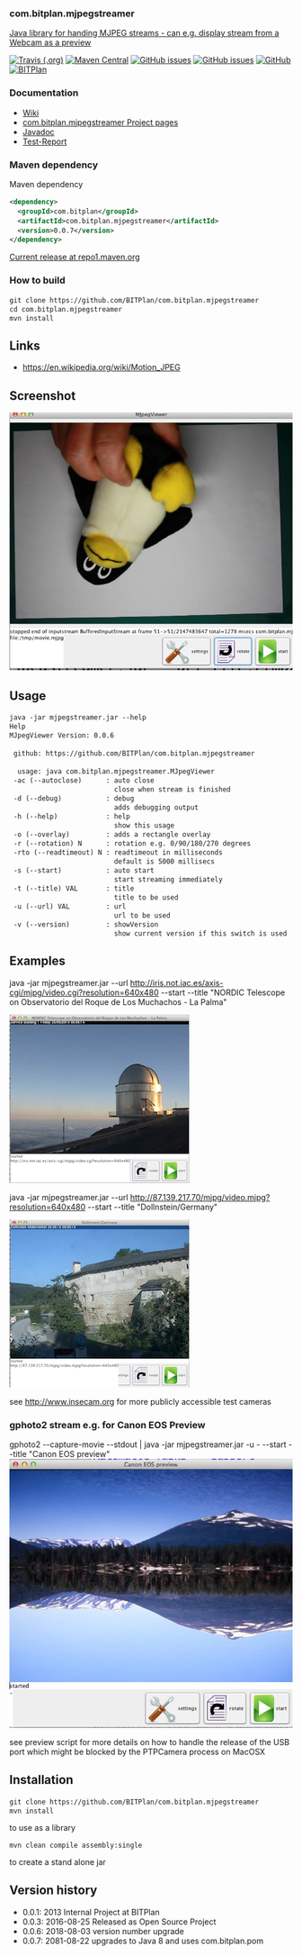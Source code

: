 ### com.bitplan.mjpegstreamer
[Java library for handing MJPEG streams - can e.g. display stream from a Webcam as a preview](http://www.bitplan.com/MJpegStreamer) 

[![Travis (.org)](https://img.shields.io/travis/BITPlan/com.bitplan.mjpegstreamer.svg)](https://travis-ci.org/BITPlan/com.bitplan.mjpegstreamer)
[![Maven Central](https://img.shields.io/maven-central/v/com.bitplan/com.bitplan.mjpegstreamer.svg)](https://search.maven.org/artifact/com.bitplan/com.bitplan.mjpegstreamer/0.0.7/jar)
[![GitHub issues](https://img.shields.io/github/issues/BITPlan/com.bitplan.mjpegstreamer.svg)](https://github.com/BITPlan/com.bitplan.mjpegstreamer/issues)
[![GitHub issues](https://img.shields.io/github/issues-closed/BITPlan/com.bitplan.mjpegstreamer.svg)](https://github.com/BITPlan/com.bitplan.mjpegstreamer/issues/?q=is%3Aissue+is%3Aclosed)
[![GitHub](https://img.shields.io/github/license/BITPlan/com.bitplan.mjpegstreamer.svg)](https://www.apache.org/licenses/LICENSE-2.0)
[![BITPlan](http://wiki.bitplan.com/images/wiki/thumb/3/38/BITPlanLogoFontLessTransparent.png/198px-BITPlanLogoFontLessTransparent.png)](http://www.bitplan.com)

### Documentation
* [Wiki](http://www.bitplan.com/MJpegStreamer)
* [com.bitplan.mjpegstreamer Project pages](https://BITPlan.github.io/com.bitplan.mjpegstreamer)
* [Javadoc](https://BITPlan.github.io/com.bitplan.mjpegstreamer/apidocs/index.html)
* [Test-Report](https://BITPlan.github.io/com.bitplan.mjpegstreamer/surefire-report.html)
### Maven dependency

Maven dependency
```xml
<dependency>
  <groupId>com.bitplan</groupId>
  <artifactId>com.bitplan.mjpegstreamer</artifactId>
  <version>0.0.7</version>
</dependency>
```

[Current release at repo1.maven.org](http://repo1.maven.org/maven2/com/bitplan/com.bitplan.mjpegstreamer/0.0.7/)

### How to build
```
git clone https://github.com/BITPlan/com.bitplan.mjpegstreamer
cd com.bitplan.mjpegstreamer
mvn install
```
## Links
* https://en.wikipedia.org/wiki/Motion_JPEG

## Screenshot
![Screenshot](examples/Screenshot.png)
## Usage
```
java -jar mjpegstreamer.jar --help
Help
MJpegViewer Version: 0.0.6

 github: https://github.com/BITPlan/com.bitplan.mjpegstreamer

  usage: java com.bitplan.mjpegstreamer.MJpegViewer
 -ac (--autoclose)      : auto close
                          close when stream is finished
 -d (--debug)           : debug
                          adds debugging output
 -h (--help)            : help
                          show this usage
 -o (--overlay)         : adds a rectangle overlay
 -r (--rotation) N      : rotation e.g. 0/90/180/270 degrees
 -rto (--readtimeout) N : readtimeout in milliseconds
                          default is 5000 millisecs
 -s (--start)           : auto start
                          start streaming immediately
 -t (--title) VAL       : title
                          title to be used
 -u (--url) VAL         : url
                          url to be used
 -v (--version)         : showVersion
                          show current version if this switch is used
```
## Examples
java -jar mjpegstreamer.jar --url http://iris.not.iac.es/axis-cgi/mjpg/video.cgi?resolution=640x480 --start --title "NORDIC Telescope on Observatorio del Roque de Los Muchachos - La Palma"

![Screenshot](examples/nordictelescope.png)

java -jar mjpegstreamer.jar --url http://87.139.217.70/mjpg/video.mjpg?resolution=640x480 --start --title "Dollnstein/Germany"

![Screenshot](examples/dollnstein.png)

see http://www.insecam.org for more publicly accessible test cameras

### gphoto2 stream e.g. for Canon EOS Preview
gphoto2 --capture-movie --stdout | java -jar mjpegstreamer.jar -u - --start --title "Canon EOS preview"
![Screenshot](examples/canonpreview.png)


see preview script for more details on how to handle the release of the USB port which might be blocked by the PTPCamera process on MacOSX

## Installation
```
git clone https://github.com/BITPlan/com.bitplan.mjpegstreamer
mvn install
```
to use as a library 

```
mvn clean compile assembly:single
```
to create a stand alone jar

## Version history
* 0.0.1: 2013       Internal Project at BITPlan
* 0.0.3: 2016-08-25 Released as Open Source Project
* 0.0.6: 2018-08-03 version number upgrade
* 0.0.7: 2081-08-22 upgrades to Java 8 and uses com.bitplan.pom


